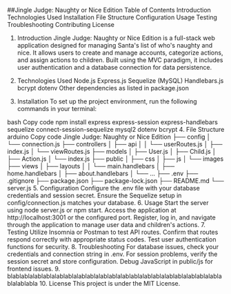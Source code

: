 ##Jingle Judge: Naughty or Nice Edition
Table of Contents
Introduction
Technologies Used
Installation
File Structure
Configuration
Usage
Testing
Troubleshooting
Contributing
License
1. Introduction
Jingle Judge: Naughty or Nice Edition is a full-stack web application designed for managing Santa's list of who's naughty and nice. It allows users to create and manage accounts, categorize actions, and assign actions to children. Built using the MVC paradigm, it includes user authentication and a database connection for data persistence.

2. Technologies Used
Node.js
Express.js
Sequelize (MySQL)
Handlebars.js
bcrypt
dotenv
Other dependencies as listed in package.json
3. Installation
To set up the project environment, run the following commands in your terminal:

bash
Copy code
npm install express express-session express-handlebars sequelize connect-session-sequelize mysql2 dotenv bcrypt
4. File Structure
arduino
Copy code
Jingle Judge: Naughty or Nice Edition
├── config
│   └── connection.js
├── controllers
│   ├── api
│   │   └── userRoutes.js
│   ├── index.js
│   └── viewRoutes.js
├── models
│   ├── User.js
│   ├── Child.js
│   ├── Action.js
│   └── index.js
├── public
│   ├── css
│   ├── js
│   └── images
├── views
│   ├── layouts
│   │   └── main.handlebars
│   ├── home.handlebars
│   ├── about.handlebars
│   └── ...
├── .env
├── .gitignore
├── package.json
├── package-lock.json
├── README.md
└── server.js
5. Configuration
Configure the .env file with your database credentials and session secret.
Ensure the Sequelize setup in config/connection.js matches your database.
6. Usage
Start the server using node server.js or npm start.
Access the application at http://localhost:3001 or the configured port.
Register, log in, and navigate through the application to manage user data and children's actions.
7. Testing
Utilize Insomnia or Postman to test API routes.
Confirm that routes respond correctly with appropriate status codes.
Test user authentication functions for security.
8. Troubleshooting
For database issues, check your credentials and connection string in .env.
For session problems, verify the session secret and store configuration.
Debug JavaScript in public/js for frontend issues.
9. blablablalablablalablablalablablalablablalablablalablablalablablalablablalablablalablabla
10. License
This project is under the MIT License.

